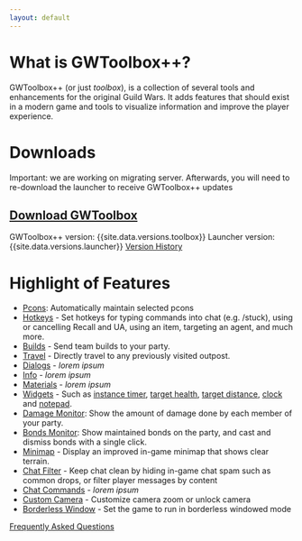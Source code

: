 ```yaml
---
layout: default
---
```


# [](#what-is-gwtoolbox++)What is GWToolbox++?
GWToolbox++ (or just *toolbox*), is a collection of several tools and enhancements for the original Guild Wars. It adds features that should exist in a modern game and tools to visualize information and improve the player experience.

# [](#downloads)Downloads
Important: we are working on migrating server. Afterwards, you will need to re-download the launcher to receive GWToolbox++ updates

## [Download GWToolbox](http://github.com/HasKha/GWToolboxpp/releases/download/2.0-launcher/GWToolbox.exe)

GWToolbox++ version: {{site.data.versions.toolbox}}
Launcher version: {{site.data.versions.launcher}}
[Version History](version-history)

# [](#highlight-of-features)Highlight of Features

* [Pcons](pcons): Automatically maintain selected pcons
* [Hotkeys](hotkeys) - Set hotkeys for typing commands into chat (e.g. /stuck), using or cancelling Recall and UA, using an item, targeting an agent, and much more.
* [Builds](builds) - Send team builds to your party.
* [Travel](travel) - Directly travel to any previously visited outpost.
* [Dialogs](dialogs) - _lorem ipsum_
* [Info](info) - _lorem ipsum_
* [Materials](materials) - _lorem ipsum_
* [Widgets](widgets) - Such as [instance timer](timer), [target health](health), [target distance](distance), [clock](clock) and [notepad](notepad).
* [Damage Monitor](damage): Show the amount of damage done by each member of your party.
* [Bonds Monitor](bonds): Show maintained bonds on the party, and cast and dismiss bonds with a single click.
* [Minimap](minimap) - Display an improved in-game minimap that shows clear terrain.
* [Chat Filter](chat-filter) - Keep chat clean by hiding in-game chat spam such as common drops, or filter player messages by content
* [Chat Commands](chat-commands) - _lorem ipsum_
* [Custom Camera](camera) - Customize camera zoom or unlock camera
* [Borderless Window](borderless) - Set the game to run in borderless windowed mode

[Frequently Asked Questions](faq)

